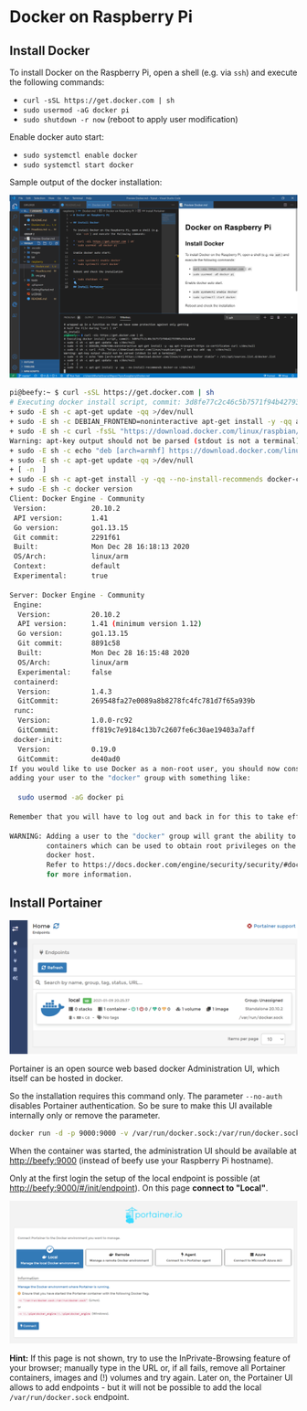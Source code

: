 # Docker on Raspberry Pi

## Install Docker

To install Docker on the Raspberry Pi, open a shell (e.g. via `ssh`) and execute the following commands:

* `curl -sSL https://get.docker.com | sh`
* `sudo usermod -aG docker pi`
* `sudo shutdown -r now` (reboot to apply user modification)

Enable docker auto start:

* `sudo systemctl enable docker`
* `sudo systemctl start docker`

Sample output of the docker installation:

![Docker installation on VSCode](docker.png)

```bash
pi@beefy:~ $ curl -sSL https://get.docker.com | sh
# Executing docker install script, commit: 3d8fe77c2c46c5b7571f94b42793905e5b3e42e4
+ sudo -E sh -c apt-get update -qq >/dev/null
+ sudo -E sh -c DEBIAN_FRONTEND=noninteractive apt-get install -y -qq apt-transport-https ca-certificates curl >/dev/null
+ sudo -E sh -c curl -fsSL "https://download.docker.com/linux/raspbian/gpg" | apt-key add -qq - >/dev/null
Warning: apt-key output should not be parsed (stdout is not a terminal)
+ sudo -E sh -c echo "deb [arch=armhf] https://download.docker.com/linux/raspbian buster stable" > /etc/apt/sources.list.d/docker.list
+ sudo -E sh -c apt-get update -qq >/dev/null
+ [ -n  ]
+ sudo -E sh -c apt-get install -y -qq --no-install-recommends docker-ce >/dev/null
+ sudo -E sh -c docker version
Client: Docker Engine - Community
 Version:           20.10.2
 API version:       1.41
 Go version:        go1.13.15
 Git commit:        2291f61
 Built:             Mon Dec 28 16:18:13 2020
 OS/Arch:           linux/arm
 Context:           default
 Experimental:      true

Server: Docker Engine - Community
 Engine:
  Version:          20.10.2
  API version:      1.41 (minimum version 1.12)
  Go version:       go1.13.15
  Git commit:       8891c58
  Built:            Mon Dec 28 16:15:48 2020
  OS/Arch:          linux/arm
  Experimental:     false
 containerd:
  Version:          1.4.3
  GitCommit:        269548fa27e0089a8b8278fc4fc781d7f65a939b
 runc:
  Version:          1.0.0-rc92
  GitCommit:        ff819c7e9184c13b7c2607fe6c30ae19403a7aff
 docker-init:
  Version:          0.19.0
  GitCommit:        de40ad0
If you would like to use Docker as a non-root user, you should now consider
adding your user to the "docker" group with something like:

  sudo usermod -aG docker pi

Remember that you will have to log out and back in for this to take effect!

WARNING: Adding a user to the "docker" group will grant the ability to run
         containers which can be used to obtain root privileges on the
         docker host.
         Refer to https://docs.docker.com/engine/security/security/#docker-daemon-attack-surface
         for more information.
```

## Install Portainer

![Portainer](portainer.png)

Portainer is an open source web based docker Administration UI, which itself can be hosted in docker.

So the installation requires this command only. The parameter `--no-auth` disables Portainer authentication. So be sure to make this UI available internally only or remove the parameter.

```bash
docker run -d -p 9000:9000 -v /var/run/docker.sock:/var/run/docker.sock --restart unless-stopped --name Portainer portainer/portainer:alpine --no-auth
```

When the container was started, the administration UI should be available at <http://beefy:9000> (instead of beefy use your Raspberry Pi hostname).

Only at the first login the setup of the local endpoint is possible (at <http://beefy:9000/#/init/endpoint>). On this page **connect to "Local"**.

![Endpoint configuration](portainer-init-ep.png)

**Hint:**
If this page is not shown, try to use the InPrivate-Browsing feature of your browser; manually type in the URL or, if all fails, remove all Portainer containers, images and (!) volumes and try again.
Later on, the Portainer UI allows to add endpoints - but it will not be possible to add the local `/var/run/docker.sock` endpoint.
